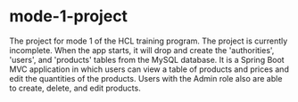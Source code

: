 # mode-1-project
The project for mode 1 of the HCL training program.
The project is currently incomplete.
When the app starts, it will drop and create the 'authorities', 'users', and 'products' tables from the MySQL database.
It is a Spring Boot MVC application in which users can view a table of products and prices and edit the quantities of the products.
Users with the Admin role also are able to create, delete, and edit products.
